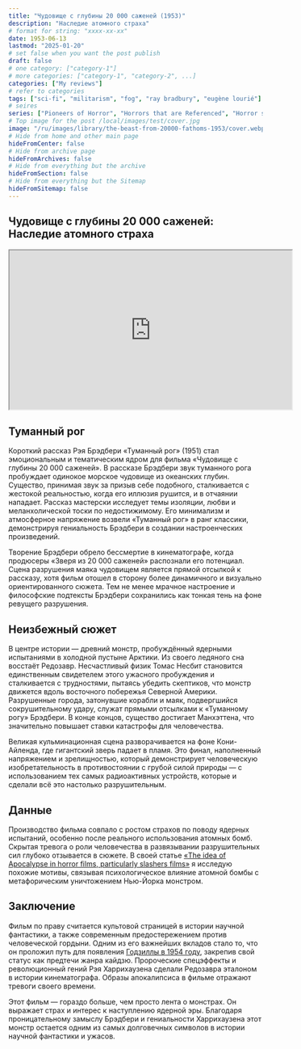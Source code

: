 ```yaml
---
title: "Чудовище с глубины 20 000 саженей (1953)"
description: "Наследие атомного страха"
# format for string: "xxxx-xx-xx"
date: 1953-06-13
lastmod: "2025-01-20"
# set false when you want the post publish
draft: false
# one category: ["category-1"]
# more categories: ["category-1", "category-2", ...]
categories: ["My reviews"]
# refer to categories
tags: ["sci-fi", "militarism", "fog", "ray bradbury", "eugène lourié"]
# seires
series: ["Pioneers of Horror", "Horrors that are Referenced", "Horror stories about lighthouses"]
# Top image for the post /local/images/test/cover.jpg
image: "/ru/images/library/the-beast-from-20000-fathoms-1953/cover.webp"
# Hide from home and other main page
hideFromCenter: false
# Hide from archive page
hideFromArchives: false
# Hide from everything but the archive
hideFromSection: false
# Hide from everything but the Sitemap
hideFromSitemap: false
---
```

## Чудовище с глубины 20 000 саженей: Наследие атомного страха

<div class="t_center castration cover p_relative atcScreen">
	<iframe width="560" height="315" src="https://www.youtube.com/embed/gtTuR0c5COg?si=gkh4hg_U4Uk4KxO9" title="YouTube video player" allow="accelerometer; autoplay; clipboard-write; encrypted-media; gyroscope; picture-in-picture; web-share" referrerpolicy="strict-origin-when-cross-origin" allowfullscreen></iframe>
</div>

## Туманный рог

Короткий рассказ Рэя Брэдбери «Туманный рог» (1951) стал эмоциональным и тематическим ядром для фильма «Чудовище с глубины 20 000 саженей». В рассказе Брэдбери звук туманного рога пробуждает одинокое морское чудовище из океанских глубин. Существо, принимая звук за призыв себе подобного, сталкивается с жестокой реальностью, когда его иллюзия рушится, и в отчаянии нападает. Рассказ мастерски исследует темы изоляции, любви и меланхолической тоски по недостижимому. Его минимализм и атмосферное напряжение возвели «Туманный рог» в ранг классики, демонстрируя гениальность Брэдбери в создании настроенческих произведений.

Творение Брэдбери обрело бессмертие в кинематографе, когда продюсеры «Зверя из 20 000 саженей» распознали его потенциал. Сцена разрушения маяка чудовищем является прямой отсылкой к рассказу, хотя фильм отошел в сторону более динамичного и визуально ориентированного сюжета. Тем не менее мрачное настроение и философские подтексты Брэдбери сохранились как тонкая тень на фоне ревущего разрушения.

## Неизбежный сюжет

В центре истории — древний монстр, пробуждённый ядерными испытаниями в холодной пустыне Арктики. Из своего ледяного сна восстаёт Редозавр. Несчастливый физик Томас Несбит становится единственным свидетелем этого ужасного пробуждения и сталкивается с трудностями, пытаясь убедить скептиков, что монстр движется вдоль восточного побережья Северной Америки. Разрушенные города, затонувшие корабли и маяк, подвергшийся сокрушительному удару, служат прямыми отсылками к «Туманному рогу» Брэдбери. В конце концов, существо достигает Манхэттена, что значительно повышает ставки катастрофы для человечества.

Великая кульминационная сцена разворачивается на фоне Кони-Айленда, где гигантский зверь падает в пламя. Это финал, наполненный напряжением и зрелищностью, который демонстрирует человеческую изобретательность в противостоянии с грубой силой природы — с использованием тех самых радиоактивных устройств, которые и сделали всё это настолько разрушительным.

## Данные

Производство фильма совпало с ростом страхов по поводу ядерных испытаний, особенно после реального использования атомных бомб. Скрытая тревога о роли человечества в развязывании разрушительных сил глубоко отзывается в сюжете. В своей статье <a href="/ru/articles/the-idea-of-apocalypse-in-horror-films-particularly-slashers-films/" target="_blank">«The idea of Apocalypse in horror films, particularly slashers films»</a> я исследую похожие мотивы, связывая психологическое влияние атомной бомбы с метафорическим уничтожением Нью-Йорка монстром.

## Заключение

Фильм по праву считается культовой страницей в истории научной фантастики, а также современным предостережением против человеческой гордыни. Одним из его важнейших вкладов стало то, что он проложил путь для появления <a href="/ru/library/godzilla-1954/" target="_blank">Годзиллы в 1954 году</a>, закрепив свой статус как предтечи жанра кайдзю. Пророческие спецэффекты и революционный гений Рэя Харрихаузена сделали Редозавра эталоном в истории кинематографа. Образы апокалипсиса в фильме отражают тревоги своего времени.

Этот фильм — гораздо больше, чем просто лента о монстрах. Он выражает страх и интерес к наступлению ядерной эры. Благодаря проницательному замыслу Брэдбери и гениальности Харрихаузена этот монстр остается одним из самых долговечных символов в истории научной фантастики и ужасов.